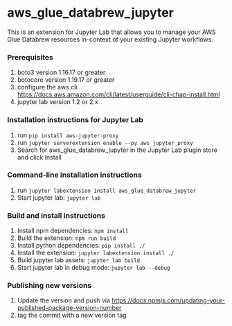 # aws_glue_databrew_jupyter

This is an extension for Jupyter Lab that allows you to manage your AWS Glue Databrew resources in-context of your existing Jupyter workflows. 

### Prerequisites

1. boto3 version 1.16.17 or greater
1. botocore version 1.19.17 or greater
1. configure the aws cli. https://docs.aws.amazon.com/cli/latest/userguide/cli-chap-install.html
1. jupyter lab version 1.2 or 2.x

### Installation instructions for Jupyter Lab

1. run `pip install aws-jupyter-proxy`
1. run `jupyter serverextension enable --py aws_jupyter_proxy`
1. Search for aws_glue_databrew_jupyter in the Jupyter Lab plugin store and click install

### Command-line installation instructions
1. run `jupyter labextension install aws_glue_databrew_jupyter`
1. Start jupyter lab: `jupyter lab`


### Build and install instructions
1. Install npm dependencies: `npm install`
1. Build the extension: `npm run build`
1. Install python dependencies: `pip install ./`
1. Install the extension: `jupyter labextension install ./`
1. Build jupyter lab assets: `jupyter lab build`
1. Start jupyter lab in debug mode: `jupyter lab --debug`

### Publishing new versions
1. Update the version and push via https://docs.npmjs.com/updating-your-published-package-version-number
1. tag the commit with a new version tag


